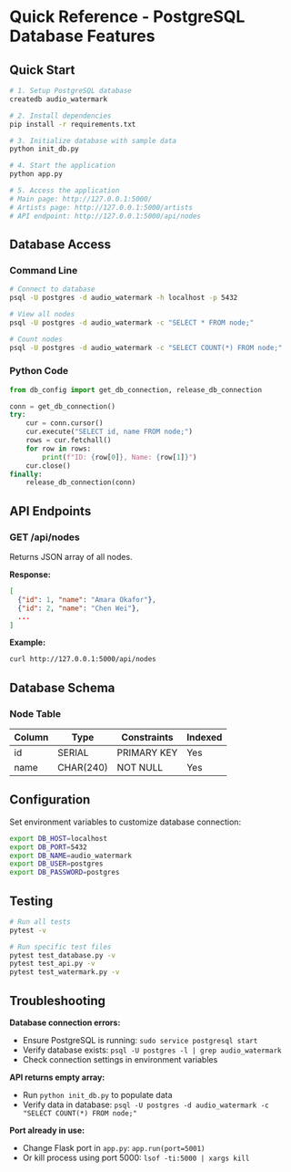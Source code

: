 # Quick Reference - PostgreSQL Database Features

## Quick Start

```bash
# 1. Setup PostgreSQL database
createdb audio_watermark

# 2. Install dependencies
pip install -r requirements.txt

# 3. Initialize database with sample data
python init_db.py

# 4. Start the application
python app.py

# 5. Access the application
# Main page: http://127.0.0.1:5000/
# Artists page: http://127.0.0.1:5000/artists
# API endpoint: http://127.0.0.1:5000/api/nodes
```

## Database Access

### Command Line
```bash
# Connect to database
psql -U postgres -d audio_watermark -h localhost -p 5432

# View all nodes
psql -U postgres -d audio_watermark -c "SELECT * FROM node;"

# Count nodes
psql -U postgres -d audio_watermark -c "SELECT COUNT(*) FROM node;"
```

### Python Code
```python
from db_config import get_db_connection, release_db_connection

conn = get_db_connection()
try:
    cur = conn.cursor()
    cur.execute("SELECT id, name FROM node;")
    rows = cur.fetchall()
    for row in rows:
        print(f"ID: {row[0]}, Name: {row[1]}")
    cur.close()
finally:
    release_db_connection(conn)
```

## API Endpoints

### GET /api/nodes
Returns JSON array of all nodes.

**Response:**
```json
[
  {"id": 1, "name": "Amara Okafor"},
  {"id": 2, "name": "Chen Wei"},
  ...
]
```

**Example:**
```bash
curl http://127.0.0.1:5000/api/nodes
```

## Database Schema

### Node Table
| Column | Type | Constraints | Indexed |
|--------|------|-------------|---------|
| id | SERIAL | PRIMARY KEY | Yes |
| name | CHAR(240) | NOT NULL | Yes |

## Configuration

Set environment variables to customize database connection:
```bash
export DB_HOST=localhost
export DB_PORT=5432
export DB_NAME=audio_watermark
export DB_USER=postgres
export DB_PASSWORD=postgres
```

## Testing

```bash
# Run all tests
pytest -v

# Run specific test files
pytest test_database.py -v
pytest test_api.py -v
pytest test_watermark.py -v
```

## Troubleshooting

**Database connection errors:**
- Ensure PostgreSQL is running: `sudo service postgresql start`
- Verify database exists: `psql -U postgres -l | grep audio_watermark`
- Check connection settings in environment variables

**API returns empty array:**
- Run `python init_db.py` to populate data
- Verify data in database: `psql -U postgres -d audio_watermark -c "SELECT COUNT(*) FROM node;"`

**Port already in use:**
- Change Flask port in `app.py`: `app.run(port=5001)`
- Or kill process using port 5000: `lsof -ti:5000 | xargs kill`
